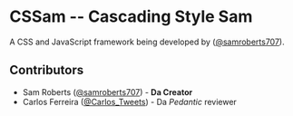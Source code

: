 # CSSam -- Cascading Style Sam
A CSS and JavaScript framework being developed by ([@samroberts707](http://twitter.com/samroberts707)).

## Contributors
- Sam Roberts ([@samroberts707](http://twitter.com/samroberts707)) - **Da Creator**
- Carlos Ferreira ([@Carlos_Tweets](http://twitter.com/carlos_tweets)) - Da _Pedantic_ reviewer
